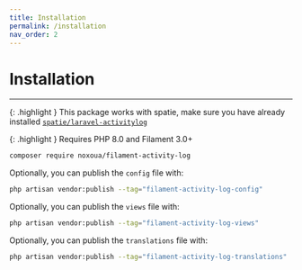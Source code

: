 ```yaml
---
title: Installation
permalink: /installation
nav_order: 2
---
```


# Installation

____

{: .highlight }
This package works with spatie, make sure you have already installed [`spatie/laravel-activitylog`](https://github.com/spatie/laravel-activitylog)

{: .highlight }
Requires PHP 8.0 and Filament 3.0+

```bash
composer require noxoua/filament-activity-log
```

Optionally, you can publish the `config` file with:

```bash
php artisan vendor:publish --tag="filament-activity-log-config"
```

Optionally, you can publish the `views` file with:

```bash
php artisan vendor:publish --tag="filament-activity-log-views"
```

Optionally, you can publish the `translations` file with:

```bash
php artisan vendor:publish --tag="filament-activity-log-translations"
```
